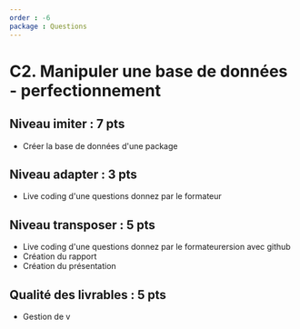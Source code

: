 ```yaml
---
order : -6
package : Questions
---
```


# C2. Manipuler une base de données - perfectionnement 

## Niveau imiter : 7 pts

- Créer la base de données d'une package

## Niveau adapter : 3 pts

- Live coding d'une questions donnez par le formateur

## Niveau transposer : 5 pts

- Live coding d'une questions donnez par le formateurersion avec github
- Création du rapport
- Création du présentation

## Qualité des livrables : 5 pts

- Gestion de v
